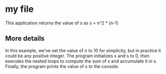# my file
This application returns the value of s as s = n^2 * (n-1)
## More details 
In this example, we've set the value of n to 10 for simplicity, but in practice it could be any positive integer. The program initializes x and s to 0, then executes the nested loops to compute the sum of x and accumulate it in s. Finally, the program prints the value of s to the console.